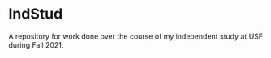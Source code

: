 # IndStud
A repository for work done over the course of my independent study at USF during Fall 2021.
